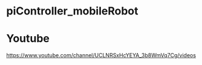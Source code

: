 # piController_mobileRobot


# Youtube

https://www.youtube.com/channel/UCLNRSxHcYEYA_3b8WmVq7Cg/videos
